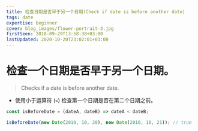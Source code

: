 ```yaml
---
title: 检查日期是否早于另一个日期(Check if date is before another date)
tags: date
expertise: beginner
cover: blog_images/flower-portrait-3.jpg
firstSeen: 2018-09-29T13:58:38+03:00
lastUpdated: 2020-10-20T23:02:01+03:00
---
```


# 检查一个日期是否早于另一个日期。
> Checks if a date is before another date.

- 使用小于运算符 (`<`) 检查第一个日期是否在第二个日期之前。

```js
const isBeforeDate = (dateA, dateB) => dateA < dateB;
```

```js
isBeforeDate(new Date(2010, 10, 20), new Date(2010, 10, 21)); // true
```
